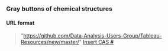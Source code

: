 ### Gray buttons of chemical structures

#### URL format
> "https://github.com/Data-Analysis-Users-Group/Tableau-Resources/new/master/" [Insert CAS #]()

